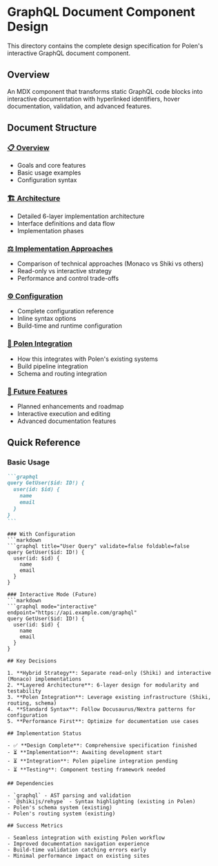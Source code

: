 # GraphQL Document Component Design

This directory contains the complete design specification for Polen's interactive GraphQL document component.

## Overview

An MDX component that transforms static GraphQL code blocks into interactive documentation with hyperlinked identifiers, hover documentation, validation, and advanced features.

## Document Structure

### [📋 Overview](./overview.md)

- Goals and core features
- Basic usage examples
- Configuration syntax

### [🏗️ Architecture](./architecture.md)

- Detailed 6-layer implementation architecture
- Interface definitions and data flow
- Implementation phases

### [⚖️ Implementation Approaches](./implementation-approaches.md)

- Comparison of technical approaches (Monaco vs Shiki vs others)
- Read-only vs interactive strategy
- Performance and control trade-offs

### [⚙️ Configuration](./configuration.md)

- Complete configuration reference
- Inline syntax options
- Build-time and runtime configuration

### [🔗 Polen Integration](./polen-integration.md)

- How this integrates with Polen's existing systems
- Build pipeline integration
- Schema and routing integration

### [🚀 Future Features](./future-features.md)

- Planned enhancements and roadmap
- Interactive execution and editing
- Advanced documentation features

## Quick Reference

### Basic Usage

````markdown
```graphql
query GetUser($id: ID!) {
  user(id: $id) {
    name
    email
  }
}
```
````

````
### With Configuration
```markdown
```graphql title="User Query" validate=false foldable=false
query GetUser($id: ID!) {
  user(id: $id) {
    name
    email
  }
}
````

````
### Interactive Mode (Future)
```markdown
```graphql mode="interactive" endpoint="https://api.example.com/graphql"
query GetUser($id: ID!) {
  user(id: $id) {
    name
    email
  }
}
````

```
## Key Decisions

1. **Hybrid Strategy**: Separate read-only (Shiki) and interactive (Monaco) implementations
2. **Layered Architecture**: 6-layer design for modularity and testability  
3. **Polen Integration**: Leverage existing infrastructure (Shiki, routing, schema)
4. **Standard Syntax**: Follow Docusaurus/Nextra patterns for configuration
5. **Performance First**: Optimize for documentation use cases

## Implementation Status

- ✅ **Design Complete**: Comprehensive specification finished
- ⏳ **Implementation**: Awaiting development start
- ⏳ **Integration**: Polen pipeline integration pending
- ⏳ **Testing**: Component testing framework needed

## Dependencies

- `graphql` - AST parsing and validation
- `@shikijs/rehype` - Syntax highlighting (existing in Polen)
- Polen's schema system (existing)
- Polen's routing system (existing)

## Success Metrics

- Seamless integration with existing Polen workflow
- Improved documentation navigation experience
- Build-time validation catching errors early
- Minimal performance impact on existing sites
```
